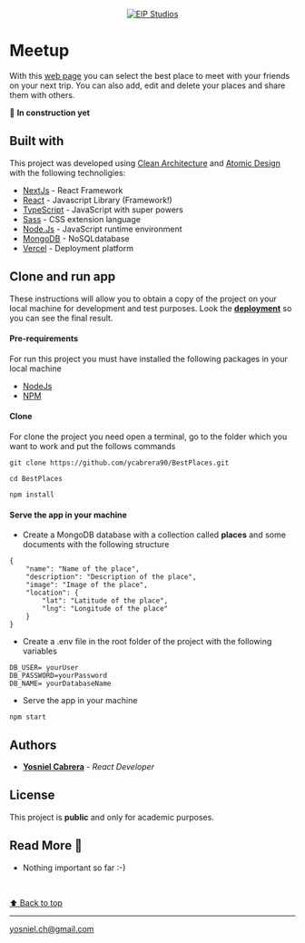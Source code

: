 <p align="center">
  <a href="https://eip-my-summary.web.app/"
    ><img
      src="https://eip-my-summary.herokuapp.com/images/logo"
      alt="EIP Studios"
     />
  </a>
</p>



# Meetup
With this [web page](https://eip-best-places.vercel.app/) you can select the best place to meet with your friends on your next trip. You can also add, edit and delete your places and share them with others.

🦾 **In construction yet**

## Built with
This project was developed using [Clean Architecture](https://blog.cleancoder.com/uncle-bob/2012/08/13/the-clean-architecture.html) and [Atomic Design](https://atomicdesign.bradfrost.com/table-of-contents/) with the following technoligies:
* [NextJs](https://nextjs.org/docs/getting-started) - React Framework
* [React](https://es.reactjs.org/docs/getting-started.html) - Javascript Library (Framework!)
* [TypeScript](https://www.typescriptlang.org/docs/) - JavaScript with super powers
* [Sass](https://sass-lang.com/) - CSS extension language
* [Node.Js](https://nodejs.org/en/docs/) - JavaScript runtime environment
* [MongoDB](https://www.mongodb.com/atlas) - NoSQLdatabase
* [Vercel](https://vercel.com/solutions/nextjs) - Deployment platform
  


## Clone and run app
These instructions will allow you to obtain a copy of the project on your local machine for development and test purposes.
Look the [**deployment**](https://eip-best-places.vercel.app/) so you can see the final result.


#### Pre-requirements
For run this project you must have installed the following packages in your local machine

* [NodeJs](https://nodejs.org/en/) 
* [NPM](https://docs.npmjs.com/downloading-and-installing-node-js-and-npm)

#### Clone
For clone the project you need open a terminal, go to the folder which you want to work and put the follows commands
```
git clone https://github.com/ycabrera90/BestPlaces.git

cd BestPlaces

npm install
```

#### Serve the app in your machine
* Create a MongoDB database with a collection called **places** and some documents with the following structure
```
{
    "name": "Name of the place",
    "description": "Description of the place",
    "image": "Image of the place",
    "location": {
        "lat": "Latitude of the place",
        "lng": "Longitude of the place"
    }
}
```
* Create a .env file in the root folder of the project with the following variables
```
DB_USER= yourUser
DB_PASSWORD=yourPassword
DB_NAME= yourDatabaseName
```


 * Serve the app in your machine
  
```
npm start
```

## Authors
* [**Yosniel Cabrera**](https://www.linkedin.com/in/eip-studios/) - *React Developer* 
  
## License
This project is **public** and only for academic purposes.

## Read More 🎁
* Nothing important so far  :-)

<br>

[⬆ Back to top](#meetup)<br>
  
---
yosniel.ch@gmail.com

